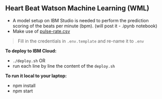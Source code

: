 ## Heart Beat Watson Machine Learning (WML)

- A model setup on IBM Studio is needed to perform the prediction scoring of the beats per minute (bpm). (will post it - .ipynb notebook)
- Make use of [pulse-rate.csv](https://github.com/hovig/gyro-watson-ml/blob/master/pulse-rate.csv)

> Fill in the credentials in `.env.template` and re-name it to `.env`

**To deploy to IBM Cloud:**
- `./deploy.sh`
OR
- run each line by line the content of the `deploy.sh`

**To run it local to your laptop:**
- npm install
- npm start
